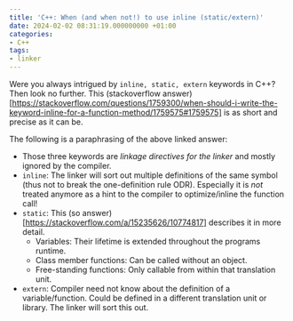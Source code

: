```yaml
---
title: 'C++: When (and when not!) to use inline (static/extern)'
date: 2024-02-02 08:31:19.000000000 +01:00
categories:
- C++
tags:
- linker
---
```


Were you always intrigued by `inline, static, extern` keywords in C++?
Then look no further.
This (stackoverflow answer)[https://stackoverflow.com/questions/1759300/when-should-i-write-the-keyword-inline-for-a-function-method/1759575#1759575] is as short and precise as it can be.

The following is a paraphrasing of the above linked answer:

- Those three keywords are _linkage directives for the linker_ and mostly ignored by the compiler.
- `inline`: The linker will sort out multiple definitions of the same symbol (thus not to break the one-definition rule ODR).
    Especially it is _not_ treated anymore as a hint to the compiler to optimize/inline the function call!
- `static`: This (so answer)[https://stackoverflow.com/a/15235626/10774817] describes it in more detail.
    - Variables: Their lifetime is extended throughout the programs runtime.
    - Class member functions: Can be called without an object.
    - Free-standing functions: Only callable from within that translation unit.
- `extern`: Compiler need not know about the definition of a variable/function.
    Could be defined in a different translation unit or library.
    The linker will sort this out.
